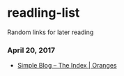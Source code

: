 # readling-list
Random links for later reading

### April 20, 2017
- [Simple Blog – The Index | Oranges](https://graeson.wordpress.com/2011/02/11/simple-blog-the-index/) 
